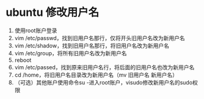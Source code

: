 # ubuntu 修改用户名

1. 使用root账户登录
2. vim /etc/passwd，找到旧用户名那行，仅将开头旧用户名改为新用户名
3. vim /etc/shadow，找到旧用户名那行，将旧用户名改为新用户名
4. vim /etc/group，将所有旧用户名改为新用户名
5. reboot
6. vim /etc/passed，找到原来旧用户名行，将后面的旧用户名也改为新用户名
7. cd /home，将旧用户名目录改为新用户名（mv 旧用户名 新用户名）
8. （可选）其他账户使用命令su -进入root账户，visudo修改新用户名的sudo权限
